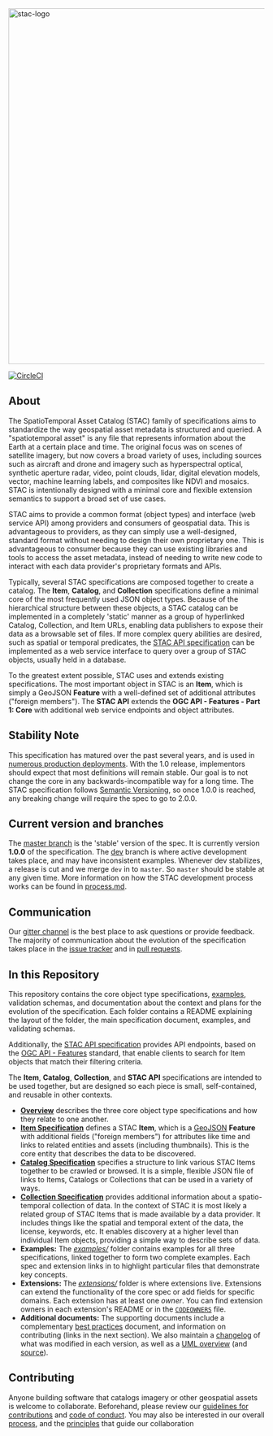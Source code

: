 <img src="https://github.com/radiantearth/stac-site/raw/master/images/logo/stac-030-long.png" alt="stac-logo" width="700"/>

[![CircleCI](https://circleci.com/gh/radiantearth/stac-spec.svg?style=svg)](https://circleci.com/gh/radiantearth/stac-spec)

## About

The SpatioTemporal Asset Catalog (STAC) family of specifications aims to standardize the way
geospatial asset metadata is structured and queried. A "spatiotemporal asset" is any file 
that represents information about the Earth at a certain place and time. The original focus was on scenes of satellite
imagery, but now covers a broad variety of uses, including sources such as aircraft and drone and imagery such as hyperspectral optical, synthetic aperture radar, video, point clouds, lidar, digital elevation models, vector, machine learning labels, and composites like NDVI and mosaics. STAC is intentionally designed with a minimal core and flexible extension semantics to support a broad set of use cases.

STAC aims to provide a common format (object types) and interface (web service API) among providers and consumers of geospatial data.  This is advantageous to providers, as they can simply use a well-designed, standard format without needing to design their own proprietary one. This is advantageous to consumer because they can use existing libraries and tools to access the asset metadata, instead of needing to write new code to interact with each data provider's proprietary formats and APIs. 

Typically, several STAC specifications are composed together to create a catalog. The **Item**, **Catalog**, and **Collection** specifications define a minimal core of the most frequently used JSON object types. Because of the hierarchical structure between these objects, a STAC catalog can be implemented in a completely 'static' manner as a group of hyperlinked Catalog, Collection, and Item URLs, enabling data publishers to expose their data as a browsable set of files. If more complex query abilities are desired, such as spatial or temporal predicates, the [STAC API specification](https://github.com/radiantearth/stac-api-spec/) can be implemented as a web service interface to query over a group of STAC objects, usually held in a database.

To the greatest extent possible, STAC uses and extends existing specifications. The most important object in STAC is an **Item**, which is simply a GeoJSON **Feature** with a well-defined set of additional attributes ("foreign members"). The **STAC API** extends the **OGC API - Features - Part 1: Core** with additional web service endpoints and object attributes.

## Stability Note

This specification has matured over the past several years, and is used in [numerous production deployments](https://stacindex.org/catalogs). 
With the 1.0 release, implementors should expect that most definitions will remain stable. Our goal
is to not change the core in any backwards-incompatible way for a long time. The STAC specification follows [Semantic Versioning](https://semver.org/), so once 1.0.0 is reached, any breaking change will require the spec to go to 2.0.0. 

## Current version and branches

The [master branch](https://github.com/radiantearth/stac-spec/tree/master) is the 'stable' 
version of the spec. It is currently version **1.0.0** of the specification. The 
[dev](https://github.com/radiantearth/stac-spec/tree/dev) branch is where active development takes place, and may have inconsistent examples. 
Whenever dev stabilizes, a release is cut and we merge `dev` in to `master`. So `master` should be stable at any given time. 
More information on how the STAC development process works can be found in 
[process.md](process.md).

## Communication

Our [gitter channel](https://gitter.im/SpatioTemporal-Asset-Catalog/Lobby) is the best place to ask questions or provide feedback. The majority of communication about the evolution of 
the specification takes place in the [issue tracker](https://github.com/radiantearth/stac-spec/issues) and in 
[pull requests](https://github.com/radiantearth/stac-spec/pulls).

## In this Repository

This repository contains the core object type specifications, [examples](examples/), 
validation schemas, and documentation about the context and plans for the evolution of the 
specification. Each folder contains a README explaining the layout of the folder, the main specification document, examples, and validating schemas. 

Additionally, the [STAC API specification](https://github.com/radiantearth/stac-api-spec/) provides API endpoints, based on the [OGC API - Features](http://docs.opengeospatial.org/is/17-069r3/17-069r3.html) standard,
that enable clients to search for Item objects that match their filtering criteria. 

The 
**Item**, **Catalog**, **Collection**, and **STAC API** specifications are intended to be 
used together, but are designed so each piece is small, self-contained, and reusable in other contexts.

* **[Overview](overview.md)** describes the three core object type specifications and how they relate to one another.
* **[Item Specification](item-spec/)** defines a STAC **Item**, which is a [GeoJSON](http://geojson.org) **Feature**
with additional fields ("foreign members") for attributes like time and links to related entities and assets 
(including thumbnails). This is the core entity that describes the data to be discovered.
* **[Catalog Specification](catalog-spec/)** specifies a structure to link various STAC Items together to be crawled or browsed. It is a
simple, flexible JSON file of links to Items, Catalogs or Collections that can be used in a variety of ways.
* **[Collection Specification](collection-spec/)** provides additional information about a spatio-temporal collection of data.
In the context of STAC it is most likely a related group of STAC Items that is made available by a data provider.
It includes things like the spatial and temporal extent of the data, the license, keywords, etc.
It enables discovery at a higher level than individual Item objects, providing a simple way to describe sets of data.
* **Examples:** The *[examples/](examples)* folder contains examples for all three specifications, linked together to form two 
complete examples. Each spec and extension links in to highlight particular files that demonstrate key concepts.
* **Extensions:** The *[extensions/](extensions/)* folder is where extensions live. Extensions can extend the 
functionality of the core spec or add fields for specific domains. Each extension has at least one *owner*. You can find extension owners in each extension's README or in the [`CODEOWNERS`](.github/CODEOWNERS) file.
* **Additional documents:** The supporting documents include a complementary [best practices](best-practices.md) 
document, and information on contributing (links in the next section). We also maintain a [changelog](CHANGELOG.md) of
what was modified in each version, as well as a [UML overview](STAC-UML.pdf) (and [source](STAC-UML.drawio)). 

## Contributing

Anyone building software that catalogs imagery or other geospatial assets is welcome to collaborate.
Beforehand, please review our [guidelines for contributions](CONTRIBUTING.md) and [code of conduct](CODE_OF_CONDUCT.md). 
You may also be interested in our overall [process](process.md), and the [principles](principles.md) that guide our 
collaboration
